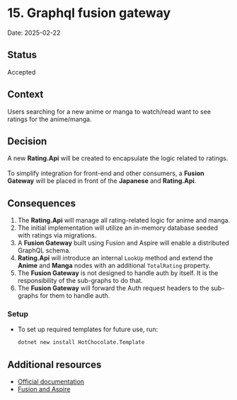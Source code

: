 # 15. Graphql fusion gateway

Date: 2025-02-22

## Status

Accepted

## Context

Users searching for a new anime or manga to watch/read want to see ratings for the anime/manga. </br>

## Decision

A new **Rating.Api** will be created to encapsulate the logic related to ratings. </br>  
To simplify integration for front-end and other consumers, a **Fusion Gateway** will be placed in front of the **Japanese** and **Rating.Api**. </br>

## Consequences

1. The **Rating.Api** will manage all rating-related logic for anime and manga. </br>
2. The initial implementation will utilize an in-memory database seeded with ratings via migrations. </br>
3. A **Fusion Gateway** built using Fusion and Aspire will enable a distributed GraphQL schema. </br>
4. **Rating.Api** will introduce an internal `LookUp` method and extend the **Anime** and **Manga** nodes with an additional `TotalRating` property. </br>
5. The **Fusion Gateway** is not designed to handle auth by itself. It is the responsibility of the sub-graphs to do that.
6. The **Fusion Gateway** will forward the Auth request headers to the sub-graphs for them to handle auth.


### Setup

- To set up required templates for future use, run:
  ```bash
  dotnet new install HotChocolate.Template

## Additional resources
- [Official documentation](https://chillicream.com/docs/fusion/v14)
- [Fusion and Aspire](https://youtu.be/AHitpPCeM00?si=D6H_d7Ocdel4-zmX)